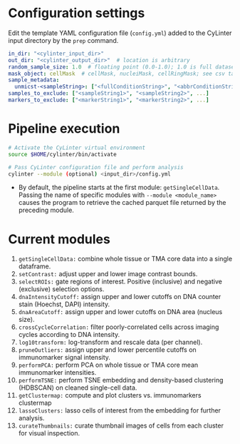 # Configuration settings

Edit the template YAML configuration file (`config.yml`) added to the CyLinter input directory by the `prep` command.

``` yaml
in_dir: "<cylinter_input_dir>"
out_dir: "<cylinter_output_dir>"  # location is arbitrary
random_sample_size: 1.0  # floating point (0.0-1.0); 1.0 is full dataset
mask_object: cellMask  # cellMask, nucleiMask, cellRingMask; see csv table column headers
sample_metadata:
  unmicst-<sampleString>: ["<fullConditionString>", "<abbrConditionString>", <replicateInteger>]
samples_to_exclude: ["<sampleString1>", "<sampleString2>", ...]
markers_to_exclude: ["<markerString1>", "<markerString2>", ...]
```

# Pipeline execution

``` bash
# Activate the CyLinter virtual environment
source $HOME/cylinter/bin/activate

# Pass CyLinter configuration file and perform analysis
cylinter --module (optional) <input_dir>/config.yml
```

* By default, the pipeline starts at the first module: `getSingleCellData`. Passing the name of specific modules with `--module <module_name>` causes the program to retrieve the cached parquet file returned by the preceding module.

# Current modules
1. `getSingleCellData:` combine whole tissue or TMA core data into a single dataframe.
2. `setContrast:` adjust upper and lower image contrast bounds.
3. `selectROIs:` gate regions of interest. Positive (inclusive) and negative (exclusive) selection options.
4. `dnaIntensityCutoff:` assign upper and lower cutoffs on DNA counter stain (Hoechst, DAPI) intensity.
5. `dnaAreaCutoff:` assign upper and lower cutoffs on DNA area (nucleus size).
6. `crossCycleCorrelation:` filter poorly-correlated cells across imaging cycles according to DNA intensity.
7. `log10transform:` log-transform and rescale data (per channel).
8. `pruneOutliers:` assign upper and lower percentile cutoffs on immunomarker signal intensity.  
9. `performPCA:` perform PCA on whole tissue or TMA core mean immunomarker intensities.
10. `performTSNE:` perform TSNE embedding and density-based clustering (HDBSCAN) on cleaned single-cell data.
11. `getClustermap:` compute and plot clusters vs. immunomarkers clustermap
12. `lassoClusters:` lasso cells of interest from the embedding for further analysis.
13. `curateThumbnails:` curate thumbnail images of cells from each cluster for visual inspection.
